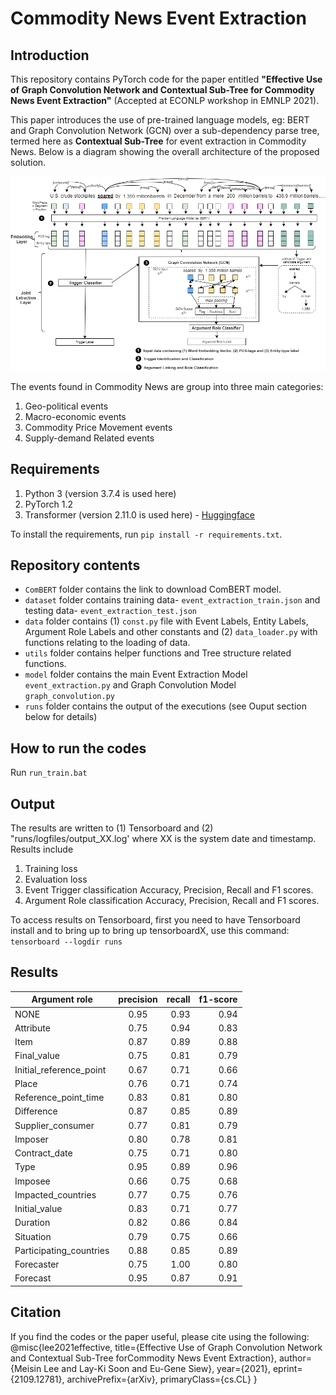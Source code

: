 # Commodity News Event Extraction 

## Introduction
This repository contains PyTorch code for the paper entitled **"Effective Use of Graph Convolution Network and Contextual Sub-Tree for Commodity News Event Extraction"** (Accepted at ECONLP workshop in EMNLP 2021).

This paper introduces the use of pre-trained language models, eg: BERT and Graph Convolution Network (GCN) over a sub-dependency parse tree, termed here as **Contextual Sub-Tree** for event extraction in Commodity News. Below is a diagram showing the overall architecture of the proposed solution. 

![Architecture](fig/architecture_without_polaritymodality.png)

The events found in Commodity News are group into three main categories:
1. Geo-political events
2. Macro-economic events
3. Commodity Price Movement events
4. Supply-demand Related events

## Requirements
1. Python 3 (version 3.7.4 is used here)
2. PyTorch 1.2
3. Transformer (version 2.11.0 is used here) - [Huggingface](https://huggingface.co/transformers/)

To install the requirements, run ```pip install -r requirements.txt```.

## Repository contents
- ```ComBERT``` folder contains the link to download ComBERT model.
- ```dataset``` folder contains training data- ```event_extraction_train.json``` and testing data- ```event_extraction_test.json```
- ```data``` folder contains (1) ```const.py``` file with Event Labels, Entity Labels, Argument Role Labels and other constants and (2) ```data_loader.py``` with functions relating to the loading of data.
- ```utils``` folder contains helper functions and Tree structure related functions.
- ```model``` folder contains the main Event Extraction Model ```event_extraction.py``` and Graph Convolution Model ```graph_convolution.py```
- ```runs``` folder contains the output of the executions (see Ouput section below for details)

## How to run the codes
Run ```run_train.bat ```

## Output
The results are written to (1) Tensorboard and (2) "runs/logfiles/output_XX.log' where XX is the system date and timestamp. Results include
1. Training loss
2. Evaluation loss
3. Event Trigger classification Accuracy, Precision, Recall and F1 scores.
4. Argument Role classification Accuracy, Precision, Recall and F1 scores.

To access results on Tensorboard, first you need to have Tensorboard install and to bring up to bring up tensorboardX, use this command: ```tensorboard --logdir runs```

## Results
|       Argument role      | precision |  recall  | f1-score |
|--------------------------|:---------:|---------:|---------:|
| NONE                     |   0.95    |   0.93   |   0.94   |
| Attribute                |   0.75    |   0.94   |   0.83   |
| Item                     |   0.87    |   0.89   |   0.88   |
| Final_value              |   0.75    |   0.81   |   0.79   |
| Initial_reference_point  |   0.67    |   0.71   |   0.66   |
| Place                    |   0.76    |   0.71   |   0.74   |
| Reference_point_time     |   0.83    |   0.81   |   0.80   |
| Difference               |   0.87    |   0.85   |   0.89   |   
| Supplier_consumer        |   0.77    |   0.81   |   0.79   |
| Imposer                  |   0.80    |   0.78   |   0.81   |
| Contract_date            |   0.75    |   0.71   |   0.80   |
| Type                     |   0.95    |   0.89   |   0.96   |
| Imposee                  |   0.66    |   0.75   |   0.68   |
| Impacted_countries       |   0.77    |   0.75   |   0.76   |
| Initial_value            |   0.83    |   0.71   |   0.77   |
| Duration                 |   0.82    |   0.86   |   0.84   |
| Situation                |   0.79    |   0.75   |   0.66   |
| Participating_countries  |   0.88    |   0.85   |   0.89   |
| Forecaster               |   0.75    |   1.00   |   0.80   |
| Forecast                 |   0.95    |   0.87   |   0.91   |


## Citation
If you find the codes or the paper useful, please cite using the following:
      @misc{lee2021effective,
            title={Effective Use of Graph Convolution Network and Contextual Sub-Tree forCommodity News Event Extraction}, 
            author={Meisin Lee and Lay-Ki Soon and Eu-Gene Siew},
            year={2021},
            eprint={2109.12781},
            archivePrefix={arXiv},
            primaryClass={cs.CL}
      }
